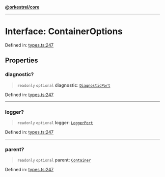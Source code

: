 [**@orkestrel/core**](../index.md)

***

# Interface: ContainerOptions

Defined in: [types.ts:247](https://github.com/orkestrel/core/blob/cbe5b2d7b027ca6f0f1301ef32750afb69b4764b/src/types.ts#L247)

## Properties

### diagnostic?

> `readonly` `optional` **diagnostic**: [`DiagnosticPort`](DiagnosticPort.md)

Defined in: [types.ts:247](https://github.com/orkestrel/core/blob/cbe5b2d7b027ca6f0f1301ef32750afb69b4764b/src/types.ts#L247)

***

### logger?

> `readonly` `optional` **logger**: [`LoggerPort`](LoggerPort.md)

Defined in: [types.ts:247](https://github.com/orkestrel/core/blob/cbe5b2d7b027ca6f0f1301ef32750afb69b4764b/src/types.ts#L247)

***

### parent?

> `readonly` `optional` **parent**: [`Container`](../classes/Container.md)

Defined in: [types.ts:247](https://github.com/orkestrel/core/blob/cbe5b2d7b027ca6f0f1301ef32750afb69b4764b/src/types.ts#L247)
